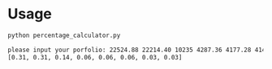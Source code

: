 # Usage

```python
python percentage_calculator.py
```

```bash
please input your porfolio: 22524.88 22214.40 10235 4287.36 4177.28 4145.04 2052.19 2027.45
[0.31, 0.31, 0.14, 0.06, 0.06, 0.06, 0.03, 0.03]
```